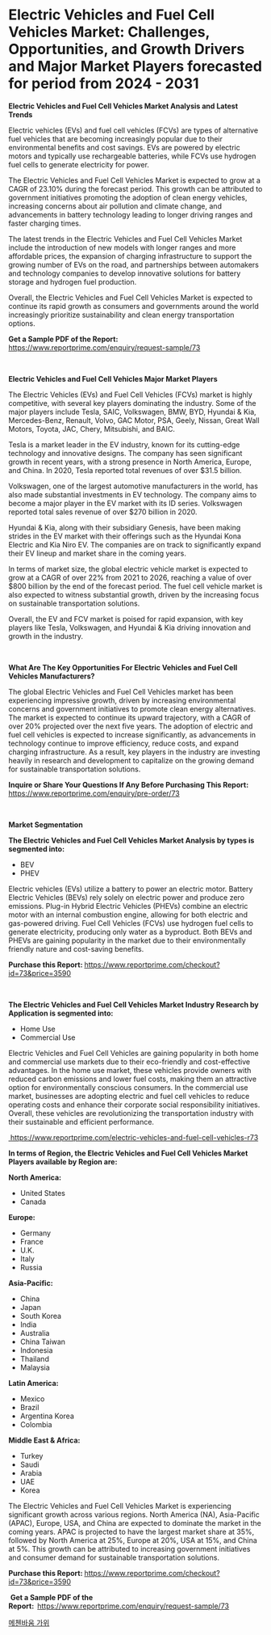 <p><h1>Electric Vehicles and Fuel Cell Vehicles Market: Challenges, Opportunities, and Growth Drivers and Major Market Players forecasted for period from 2024 - 2031</h1></p><p><strong>Electric Vehicles and Fuel Cell Vehicles Market Analysis and Latest Trends</strong></p>
<p><p>Electric vehicles (EVs) and fuel cell vehicles (FCVs) are types of alternative fuel vehicles that are becoming increasingly popular due to their environmental benefits and cost savings. EVs are powered by electric motors and typically use rechargeable batteries, while FCVs use hydrogen fuel cells to generate electricity for power.</p><p>The Electric Vehicles and Fuel Cell Vehicles Market is expected to grow at a CAGR of 23.10% during the forecast period. This growth can be attributed to government initiatives promoting the adoption of clean energy vehicles, increasing concerns about air pollution and climate change, and advancements in battery technology leading to longer driving ranges and faster charging times.</p><p>The latest trends in the Electric Vehicles and Fuel Cell Vehicles Market include the introduction of new models with longer ranges and more affordable prices, the expansion of charging infrastructure to support the growing number of EVs on the road, and partnerships between automakers and technology companies to develop innovative solutions for battery storage and hydrogen fuel production.</p><p>Overall, the Electric Vehicles and Fuel Cell Vehicles Market is expected to continue its rapid growth as consumers and governments around the world increasingly prioritize sustainability and clean energy transportation options.</p></p>
<p><strong>Get a Sample PDF of the Report:&nbsp;</strong> <a href="https://www.reportprime.com/enquiry/request-sample/73">https://www.reportprime.com/enquiry/request-sample/73</a></p>
<p>&nbsp;</p>
<p><strong>Electric Vehicles and Fuel Cell Vehicles Major Market Players</strong></p>
<p><p>The Electric Vehicles (EVs) and Fuel Cell Vehicles (FCVs) market is highly competitive, with several key players dominating the industry. Some of the major players include Tesla, SAIC, Volkswagen, BMW, BYD, Hyundai & Kia, Mercedes-Benz, Renault, Volvo, GAC Motor, PSA, Geely, Nissan, Great Wall Motors, Toyota, JAC, Chery, Mitsubishi, and BAIC.</p><p>Tesla is a market leader in the EV industry, known for its cutting-edge technology and innovative designs. The company has seen significant growth in recent years, with a strong presence in North America, Europe, and China. In 2020, Tesla reported total revenues of over $31.5 billion.</p><p>Volkswagen, one of the largest automotive manufacturers in the world, has also made substantial investments in EV technology. The company aims to become a major player in the EV market with its ID series. Volkswagen reported total sales revenue of over $270 billion in 2020.</p><p>Hyundai & Kia, along with their subsidiary Genesis, have been making strides in the EV market with their offerings such as the Hyundai Kona Electric and Kia Niro EV. The companies are on track to significantly expand their EV lineup and market share in the coming years.</p><p>In terms of market size, the global electric vehicle market is expected to grow at a CAGR of over 22% from 2021 to 2026, reaching a value of over $800 billion by the end of the forecast period. The fuel cell vehicle market is also expected to witness substantial growth, driven by the increasing focus on sustainable transportation solutions.</p><p>Overall, the EV and FCV market is poised for rapid expansion, with key players like Tesla, Volkswagen, and Hyundai & Kia driving innovation and growth in the industry.</p></p>
<p>&nbsp;</p>
<p><strong>What Are The Key Opportunities For Electric Vehicles and Fuel Cell Vehicles Manufacturers?</strong></p>
<p><p>The global Electric Vehicles and Fuel Cell Vehicles market has been experiencing impressive growth, driven by increasing environmental concerns and government initiatives to promote clean energy alternatives. The market is expected to continue its upward trajectory, with a CAGR of over 20% projected over the next five years. The adoption of electric and fuel cell vehicles is expected to increase significantly, as advancements in technology continue to improve efficiency, reduce costs, and expand charging infrastructure. As a result, key players in the industry are investing heavily in research and development to capitalize on the growing demand for sustainable transportation solutions.</p></p>
<p><strong>Inquire or Share Your Questions If Any Before Purchasing This Report:</strong> <a href="https://www.reportprime.com/enquiry/pre-order/73">https://www.reportprime.com/enquiry/pre-order/73</a></p>
<p>&nbsp;</p>
<p><strong>Market Segmentation</strong></p>
<p><strong>The Electric Vehicles and Fuel Cell Vehicles Market Analysis by types is segmented into:</strong></p>
<p><ul><li>BEV</li><li>PHEV</li></ul></p>
<p><p>Electric vehicles (EVs) utilize a battery to power an electric motor. Battery Electric Vehicles (BEVs) rely solely on electric power and produce zero emissions. Plug-in Hybrid Electric Vehicles (PHEVs) combine an electric motor with an internal combustion engine, allowing for both electric and gas-powered driving. Fuel Cell Vehicles (FCVs) use hydrogen fuel cells to generate electricity, producing only water as a byproduct. Both BEVs and PHEVs are gaining popularity in the market due to their environmentally friendly nature and cost-saving benefits.</p></p>
<p><strong>Purchase this Report:&nbsp;</strong><a href="https://www.reportprime.com/checkout?id=73&price=3590">https://www.reportprime.com/checkout?id=73&price=3590</a></p>
<p>&nbsp;</p>
<p><strong>The Electric Vehicles and Fuel Cell Vehicles Market Industry Research by Application is segmented into:</strong></p>
<p><ul><li>Home Use</li><li>Commercial Use</li></ul></p>
<p><p>Electric Vehicles and Fuel Cell Vehicles are gaining popularity in both home and commercial use markets due to their eco-friendly and cost-effective advantages. In the home use market, these vehicles provide owners with reduced carbon emissions and lower fuel costs, making them an attractive option for environmentally conscious consumers. In the commercial use market, businesses are adopting electric and fuel cell vehicles to reduce operating costs and enhance their corporate social responsibility initiatives. Overall, these vehicles are revolutionizing the transportation industry with their sustainable and efficient performance.</p></p>
<p><a href="https://www.reportprime.com/electric-vehicles-and-fuel-cell-vehicles-r73">&nbsp;https://www.reportprime.com/electric-vehicles-and-fuel-cell-vehicles-r73</a></p>
<p><strong>In terms of Region, the Electric Vehicles and Fuel Cell Vehicles Market Players available by Region are:</strong></p>
<p>
    <p> <strong> North America: </strong>
        <ul>
            <li>United States</li>
            <li>Canada</li>
        </ul>
        </p> 
    <p> <strong> Europe: </strong>
        <ul>
            <li>Germany</li>
            <li>France</li>
            <li>U.K.</li>
            <li>Italy</li>
            <li>Russia</li>
        </ul>
        </p> 
    <p> <strong> Asia-Pacific: </strong>
        <ul>
            <li>China</li>
            <li>Japan</li>
            <li>South Korea</li>
            <li>India</li>
            <li>Australia</li>
            <li>China Taiwan</li>
            <li>Indonesia</li>
            <li>Thailand</li>
            <li>Malaysia</li>
        </ul>
        </p> 
    <p> <strong> Latin America: </strong>
        <ul>
            <li>Mexico</li>
            <li>Brazil</li>
            <li>Argentina Korea</li>
            <li>Colombia</li>
        </ul>
        </p> 
    <p> <strong> Middle East & Africa: </strong>
        <ul>
            <li>Turkey</li>
            <li>Saudi</li>
            <li>Arabia</li>
            <li>UAE</li>
            <li>Korea</li>
        </ul>
    </p>
    </p>
<p><p>The Electric Vehicles and Fuel Cell Vehicles Market is experiencing significant growth across various regions. North America (NA), Asia-Pacific (APAC), Europe, USA, and China are expected to dominate the market in the coming years. APAC is projected to have the largest market share at 35%, followed by North America at 25%, Europe at 20%, USA at 15%, and China at 5%. This growth can be attributed to increasing government initiatives and consumer demand for sustainable transportation solutions.</p></p>
<p><strong>Purchase this Report: </strong><a href="https://www.reportprime.com/checkout?id=73&price=3590">https://www.reportprime.com/checkout?id=73&price=3590</a></p>
<p>&nbsp;<strong>Get a Sample PDF of the Report:&nbsp;&nbsp;</strong><a href="https://www.reportprime.com/enquiry/request-sample/73">https://www.reportprime.com/enquiry/request-sample/73</a></p>
<p><strong></strong></p>
<p><p><a href="https://github.com/lzrvbyqzftro57/Market-Research-Report-List-2/blob/main/878080767114.md">메첸바움 가위</a></p></p>